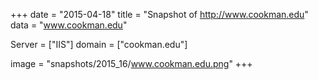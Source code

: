 
+++
date = "2015-04-18"
title = "Snapshot of http://www.cookman.edu"
data = "www.cookman.edu"

Server = ["IIS"]
domain = ["cookman.edu"]

  image = "snapshots/2015_16/www.cookman.edu.png"
+++
#
